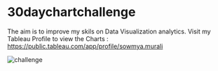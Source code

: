 # 30daychartchallenge
The aim is to improve my skils on Data Visualization analytics. 
Visit my Tableau Profile to view the Charts :
https://public.tableau.com/app/profile/sowmya.murali



![challenge](https://user-images.githubusercontent.com/88756023/133317544-8b1a922c-0641-4dbd-9570-be20150a60bf.jpg)
